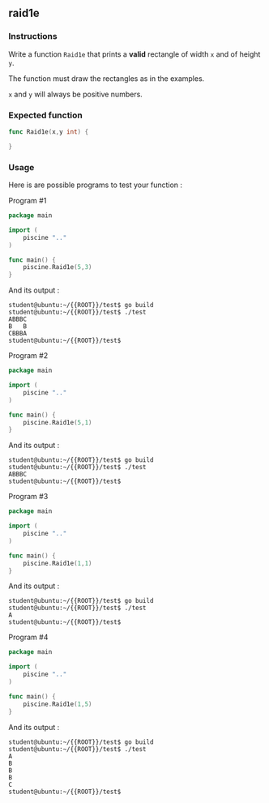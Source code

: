 ## raid1e

### Instructions

Write a function `Raid1e` that prints a **valid** rectangle of width `x` and of height `y`.

The function must draw the rectangles as in the examples.

`x` and `y` will always be positive numbers.

### Expected function

```go
func Raid1e(x,y int) {

}
```

### Usage

Here is are possible programs to test your function :

Program #1

```go
package main

import (
	piscine ".."
)

func main() {
	piscine.Raid1e(5,3)
}
```

And its output :

```console
student@ubuntu:~/{{ROOT}}/test$ go build
student@ubuntu:~/{{ROOT}}/test$ ./test
ABBBC
B   B
CBBBA
student@ubuntu:~/{{ROOT}}/test$
```

Program #2

```go
package main

import (
	piscine ".."
)

func main() {
	piscine.Raid1e(5,1)
}
```

And its output :

```console
student@ubuntu:~/{{ROOT}}/test$ go build
student@ubuntu:~/{{ROOT}}/test$ ./test
ABBBC
student@ubuntu:~/{{ROOT}}/test$
```

Program #3

```go
package main

import (
	piscine ".."
)

func main() {
	piscine.Raid1e(1,1)
}
```

And its output :

```console
student@ubuntu:~/{{ROOT}}/test$ go build
student@ubuntu:~/{{ROOT}}/test$ ./test
A
student@ubuntu:~/{{ROOT}}/test$
```

Program #4

```go
package main

import (
	piscine ".."
)

func main() {
	piscine.Raid1e(1,5)
}
```

And its output :

```console
student@ubuntu:~/{{ROOT}}/test$ go build
student@ubuntu:~/{{ROOT}}/test$ ./test
A
B
B
B
C
student@ubuntu:~/{{ROOT}}/test$
```
